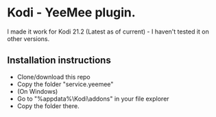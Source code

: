 # Kodi - YeeMee plugin.

I made it work for Kodi 21.2 (Latest as of current) - I haven't tested it on other versions.

## Installation instructions

- Clone/download this repo
- Copy the folder "service.yeemee"
- (On Windows)
- Go to "%appdata%\Kodi\addons" in your file explorer
- Copy the folder there.